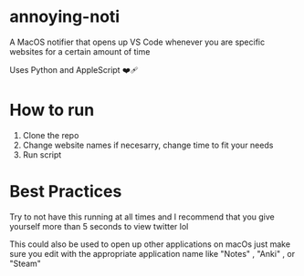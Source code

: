 # annoying-noti

A MacOS notifier that opens up VS Code whenever you are specific websites for a certain amount of time

Uses Python and AppleScript ❤️‍🩹

# How to run

1. Clone the repo
2. Change website names if necesarry, change time to fit your needs
3. Run script 

# Best Practices
Try to not have this running at all times and I recommend that you give yourself more than 5 seconds to view twitter lol 

This could also be used to open up other applications on macOs just make sure you edit with the appropriate application name like "Notes" , "Anki" , or "Steam"


